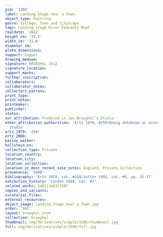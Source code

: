 ```yaml
---
pid: '3306'
label: Landing Stage near a Town
object_type: Painting
genre: Village, Town and Cityscape
tags: Landing_stage River Peasants Boat
realdate: '1612'
height_cm: '22.2'
width_cm: '31.8'
diameter_cm: 
plate_dimensions: 
support: Copper
drawing_medium: 
signature: BRUEGHEL 1612
signature_location: 
support_marks: 
further_inscription: 
collaborators: 
collaborator_notes: 
collectors_patrons: 
print_type: 
print_notes: 
printmaker: 
publisher: 
states: 
our_attribution: Produced in Jan Brueghel's Studio
other_attribution_authorities: 'Ertz 1979, #259|Honig database as uncertain, possibly
  studio'
ertz_1979: '259'
ertz_2008: 
bailey_walker: 
hollstein_no: 
collection_type: Private
location_country: 
location_city: 
location_collection: 
location_or_most_recent_sale_notes: England, Private Collection
provenance: '5468'
bibliography: 'Ertz 1979, cat. #259|Sutton 1992, cat. #8, pp. 35-37'
exhibition_history: 'London 1988, cat. #7'
related_works: 3482|3483|3307
copies_and_variants: 
curatorial_files: 
external_resources: 
object_image: Landing_Stage_near_a_Town.jpg
order: '381'
layout: brueghel_item
collection: brueghel
thumbnail: img/derivatives/simple/3306/thumbnail.jpg
full: img/derivatives/simple/3306/full.jpg
---
```

